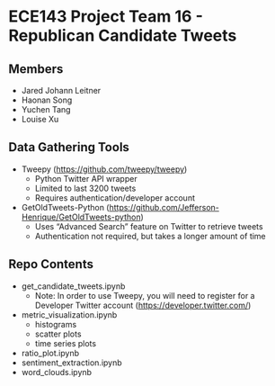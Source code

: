 # ECE143 Project Team 16 - Republican Candidate Tweets

## Members
* Jared	Johann Leitner
* Haonan Song
* Yuchen Tang
* Louise Xu

## Data Gathering Tools
* Tweepy (https://github.com/tweepy/tweepy)
    * Python Twitter API wrapper
    * Limited to last 3200 tweets
    * Requires authentication/developer account
* GetOldTweets-Python (https://github.com/Jefferson-Henrique/GetOldTweets-python)
    * Uses “Advanced Search” feature on Twitter to retrieve tweets
    * Authentication not required, but takes a longer amount of time

## Repo Contents
* get_candidate_tweets.ipynb
    * Note: In order to use Tweepy, you will need to register for a Developer Twitter account (https://developer.twitter.com/)
* metric_visualization.ipynb
    * histograms
    * scatter plots
    * time series plots
* ratio_plot.ipynb
* sentiment_extraction.ipynb
* word_clouds.ipynb
